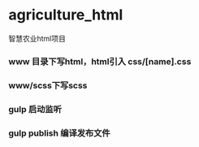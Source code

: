# agriculture_html
智慧农业html项目

### www 目录下写html，html引入 css/[name].css
### www/scss下写scss

### gulp 启动监听
### gulp publish 编译发布文件

